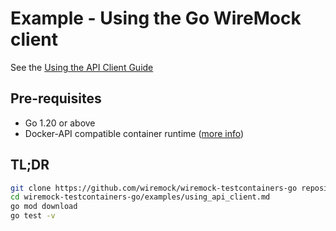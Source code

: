 # Example - Using the Go WireMock client

See the [Using the API Client Guide](../../docs/using-api-client.md)

## Pre-requisites

- Go 1.20 or above
- Docker-API compatible container runtime ([more info](https://golang.testcontainers.org/system_requirements/docker/))

## TL;DR

```bash
git clone https://github.com/wiremock/wiremock-testcontainers-go repository
cd wiremock-testcontainers-go/examples/using_api_client.md
go mod download
go test -v
```
